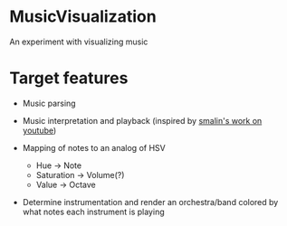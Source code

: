 # MusicVisualization
An experiment with visualizing music

# Target features
* Music parsing
* Music interpretation and playback (inspired by [smalin's work on youtube](www.youtube.com/user/smalin))
* Mapping of notes to an analog of HSV
    * Hue -> Note
    * Saturation -> Volume(?)
    * Value -> Octave

* Determine instrumentation and render an orchestra/band colored by what notes each instrument is playing
